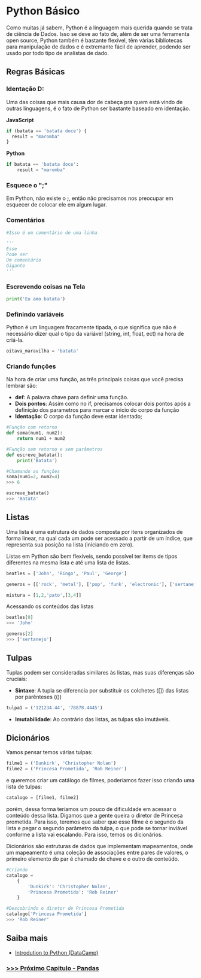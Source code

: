 # Python Básico

Como muitas já sabem, Python é a linguagem mais querida quando se trata de ciência de Dados. Isso se deve ao fato de, além de ser uma ferramenta open source, Python também é bastante flexível, têm várias bibliotecas para manipulação de dados e é extremante fácil de aprender, podendo ser usado por todo tipo de analistas de dado.

## Regras Básicas

### Identação D:

Uma das coisas que mais causa dor de cabeça pra quem está vindo de outras linguagens, é o fato de Python ser bastante baseado em identação.

__JavaScript__

```JavaScript
if (batata == 'batata doce') {
  result = "maromba"
}
```

__Python__

```Python
if batata == 'batata doce':
    result = "maromba"
```

### Esquece o ";"

Em Python, não existe o __;__, então não precisamos nos preocupar em esquecer de colocar ele em algum lugar.

### Comentários

```Python
#Isso é um comentário de uma linha

'''
Esse
Pode ser
Um comentário
Gigante
'''
```

### Escrevendo coisas na Tela

```Python
print('Eu amo batata')
```

### Definindo variáveis

Python é um linguagem fracamente tipada, o que significa que não é necessário dizer qual o tipo da variável (string, int, float, ect) na hora de criá-la.

```Python
oitava_maravilha = 'batata'
```

### Criando funções

Na hora de criar uma função, as três principais coisas que você precisa lembrar são:

- __def__: A palavra chave para definir uma função.
- __Dois pontos__: Assim como no if, precisamos colocar dois pontos após a definição dos parametros para marcar o inicio do corpo da função
- __Identação__: O corpo da função deve estar identado;

``` Python
#Função com retorno
def soma(num1, num2):
    return num1 + num2

#Função sem retorno e sem parâmetros
def escreve_batata():
    print('Batata')

#Chamando as funções
soma(num1=2, num2=4)
>>> 6

escreve_batata()
>>> 'Batata'
```

## Listas

Uma lista é uma estrutura de dados composta por itens organizados de forma linear, na qual cada um pode ser acessado a partir de um índice, que representa sua posição na lista (iniciando em zero).

Listas em Python são bem flexíveis, sendo possível ter items de tipos diferentes na mesma lista e até uma lista de listas.

```Python
beatles = ['John', 'Ringo', 'Paul', 'George']

generos = [['rock', 'metal'], ['pop', 'funk', 'electronic'], ['sertanejo']]

mistura = [1,2,'pato',[3,4]]
```

Acessando os conteúdos das listas

```Python
beatles[0]
>>> 'John'

generos[2]
>>> ['sertanejo']
```

## Tulpas

Tuplas podem ser consideradas similares às listas, mas suas diferenças são cruciais:

- __Sintaxe__: A tupla se diferencia por substituir os colchetes ([]) das listas por parênteses (())

```Python
tulpa1 = ('121234.44', '78878.4445')
```

- __Imutabilidade__: Ao contrário das listas, as tulpas são imutáveis.

## Dicionários

Vamos pensar temos várias tulpas:

```Python
filme1 = ('Dunkirk', 'Christopher Nolan')
filme2 = ('Princesa Prometida', 'Rob Reiner')
```
e queremos criar um catálogo de filmes, poderíamos fazer isso criando uma lista de tulpas:

```Python
catalogo = [filme1, filme2]
```

porém, dessa forma teríamos um pouco de dificuldade em acessar o conteúdo dessa lista. Digamos que a gente queira o diretor de Princesa prometida. Para isso, teremos que saber que esse filme é o segundo da lista e pegar o segundo parâmetro da tulpa, o que pode se tornar inviável conforme a lista vai escalando. Para isso, temos os dicionários.

Dicionários são estruturas de dados que implementam mapeamentos, onde um mapeamento é uma coleção de associações entre pares de valores, o primeiro elemento do par é chamado de chave e o outro de conteúdo.

```Python
#Criando
catalogo =
    {
        'Dunkirk': 'Christopher Nolan',
        'Princesa Prometida': 'Rob Reiner'
    }

#Descobrindo o diretor de Princesa Prometida
catalogo['Princesa Prometida']
>>> 'Rob Reiner'
```

## Saiba mais
- [Introdution to Python (DataCamp)](https://www.datacamp.com/courses/intro-to-python-for-data-science)

### [>>> Próximo Capitulo - Pandas](pandas.md)
